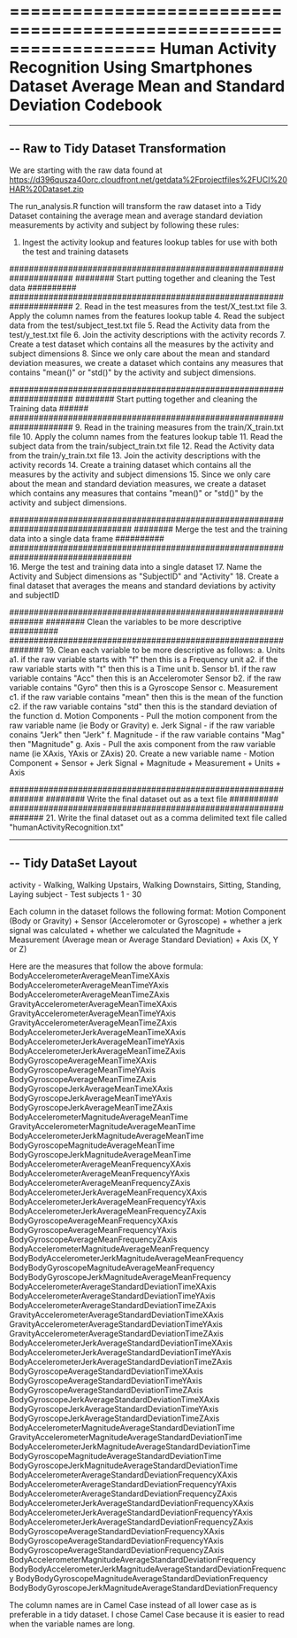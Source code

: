 ==================================================================
Human Activity Recognition Using Smartphones Dataset
Average Mean and Standard Deviation Codebook
==================================================================

--------------------------------------------------------------------------
-- Raw to Tidy Dataset Transformation
--------------------------------------------------------------------------

We are starting with the raw data found at https://d396qusza40orc.cloudfront.net/getdata%2Fprojectfiles%2FUCI%20HAR%20Dataset.zip 

The run_analysis.R function will transform the raw dataset into a Tidy Dataset containing the average mean and average standard deviation measurements by activity and subject by following these rules:

1. Ingest the activity lookup and features lookup tables for use with both the test and training datasets

  #####################################################################
  ######## Start putting together and cleaning the Test data ##########
  #####################################################################
2. Read in the test measures from the test/X_test.txt file
3. Apply the column names from the features lookup table
4. Read the subject data from the test/subject_test.txt file
5. Read the Activity data from the test/y_test.txt file
6. Join the activity descriptions with the activity records
7. Create a test dataset which contains all the measures by the activity and subject dimensions
8. Since we only care about the mean and standard deviation measures, we create a dataset which contains any measures that contains "mean()" or "std()" by the activity and subject dimensions.
  
  #####################################################################
  ######## Start putting together and cleaning the Training data ######
  #####################################################################
9. Read in the training measures from the train/X_train.txt file
10. Apply the column names from the features lookup table
11. Read the subject data from the train/subject_train.txt file
12. Read the Activity data from the train/y_train.txt file
13. Join the activity descriptions with the activity records
14. Create a training dataset which contains all the measures by the activity and subject dimensions
15. Since we only care about the mean and standard deviation measures, we create a dataset which contains any measures that contains "mean()" or "std()" by the activity and subject dimensions.

  #################################################################################
  ######## Merge the test and the training data into a single data frame ##########
  #################################################################################  
16. Merge the test and training data into a single dataset
17. Name the Activity and Subject dimensions as "SubjectID" and "Activity" 
18. Create a final dataset that averages the means and standard deviations by activity and subjectID

  ###############################################################
  ######## Clean the variables to be more descriptive  ##########
  ############################################################### 
19. Clean each variable to be more descriptive as follows:
 a. Units
   a1. if the raw variable starts with "f" then this is a Frequency unit
   a2. if the raw variable starts with "t" then this is a Time unit
 b. Sensor
   b1. if the raw variable contains "Acc" then this is an Acceleromoter Sensor
   b2. if the raw variable contains "Gyro" then this is a Gyroscope Sensor
 c. Measurement
   c1. if the raw variable contains "mean" then this is the mean of the function
   c2. if the raw variable contains "std" then this is the standard deviation of the function
 d. Motion Components - Pull the motion component from the raw variable name (ie Body or Gravity)
 e. Jerk Signal - if the raw variable conains "Jerk" then "Jerk"
 f. Magnitude - if the raw variable contains "Mag" then "Magnitude" 
 g. Axis - Pull the axis component from the raw variable name (ie XAxis, YAxis or ZAxis)
20. Create a new variable name - Motion Component + Sensor + Jerk Signal + Magnitude + Measurement + Units + Axis

  ###############################################################
  ######## Write the final dataset out as a text file  ##########
  ############################################################### 
21. Write the final dataset out as a comma delimited text file called "humanActivityRecognition.txt"


--------------------------------------------------------------------------
-- Tidy DataSet Layout
--------------------------------------------------------------------------

activity - Walking, Walking Upstairs, Walking Downstairs, Sitting, Standing, Laying
subject	- Test subjects 1 - 30

Each column in the dataset follows the following format:
Motion Component (Body or Gravity) + Sensor (Acceleromoter or Gyroscope) + whether a jerk signal was calculated + whether we calculated the Magnitude + Measurement (Average mean or Average Standard Deviation) + Axis (X, Y or Z)

Here are the measures that follow the above formula:
BodyAccelerometerAverageMeanTimeXAxis	
BodyAccelerometerAverageMeanTimeYAxis	
BodyAccelerometerAverageMeanTimeZAxis	
GravityAccelerometerAverageMeanTimeXAxis	
GravityAccelerometerAverageMeanTimeYAxis	
GravityAccelerometerAverageMeanTimeZAxis	
BodyAccelerometerJerkAverageMeanTimeXAxis	
BodyAccelerometerJerkAverageMeanTimeYAxis	
BodyAccelerometerJerkAverageMeanTimeZAxis	
BodyGyroscopeAverageMeanTimeXAxis	
BodyGyroscopeAverageMeanTimeYAxis	
BodyGyroscopeAverageMeanTimeZAxis	
BodyGyroscopeJerkAverageMeanTimeXAxis	
BodyGyroscopeJerkAverageMeanTimeYAxis	
BodyGyroscopeJerkAverageMeanTimeZAxis	
BodyAccelerometerMagnitudeAverageMeanTime	
GravityAccelerometerMagnitudeAverageMeanTime	
BodyAccelerometerJerkMagnitudeAverageMeanTime	
BodyGyroscopeMagnitudeAverageMeanTime	
BodyGyroscopeJerkMagnitudeAverageMeanTime	
BodyAccelerometerAverageMeanFrequencyXAxis	
BodyAccelerometerAverageMeanFrequencyYAxis	
BodyAccelerometerAverageMeanFrequencyZAxis	
BodyAccelerometerJerkAverageMeanFrequencyXAxis	
BodyAccelerometerJerkAverageMeanFrequencyYAxis	
BodyAccelerometerJerkAverageMeanFrequencyZAxis	
BodyGyroscopeAverageMeanFrequencyXAxis	
BodyGyroscopeAverageMeanFrequencyYAxis	
BodyGyroscopeAverageMeanFrequencyZAxis	
BodyAccelerometerMagnitudeAverageMeanFrequency	
BodyBodyAccelerometerJerkMagnitudeAverageMeanFrequency	
BodyBodyGyroscopeMagnitudeAverageMeanFrequency	
BodyBodyGyroscopeJerkMagnitudeAverageMeanFrequency	
BodyAccelerometerAverageStandardDeviationTimeXAxis	
BodyAccelerometerAverageStandardDeviationTimeYAxis	
BodyAccelerometerAverageStandardDeviationTimeZAxis	
GravityAccelerometerAverageStandardDeviationTimeXAxis	
GravityAccelerometerAverageStandardDeviationTimeYAxis	
GravityAccelerometerAverageStandardDeviationTimeZAxis	
BodyAccelerometerJerkAverageStandardDeviationTimeXAxis	
BodyAccelerometerJerkAverageStandardDeviationTimeYAxis	
BodyAccelerometerJerkAverageStandardDeviationTimeZAxis	
BodyGyroscopeAverageStandardDeviationTimeXAxis	
BodyGyroscopeAverageStandardDeviationTimeYAxis	
BodyGyroscopeAverageStandardDeviationTimeZAxis	
BodyGyroscopeJerkAverageStandardDeviationTimeXAxis	
BodyGyroscopeJerkAverageStandardDeviationTimeYAxis	
BodyGyroscopeJerkAverageStandardDeviationTimeZAxis	
BodyAccelerometerMagnitudeAverageStandardDeviationTime	
GravityAccelerometerMagnitudeAverageStandardDeviationTime	
BodyAccelerometerJerkMagnitudeAverageStandardDeviationTime	
BodyGyroscopeMagnitudeAverageStandardDeviationTime	
BodyGyroscopeJerkMagnitudeAverageStandardDeviationTime	
BodyAccelerometerAverageStandardDeviationFrequencyXAxis	
BodyAccelerometerAverageStandardDeviationFrequencyYAxis	
BodyAccelerometerAverageStandardDeviationFrequencyZAxis	
BodyAccelerometerJerkAverageStandardDeviationFrequencyXAxis	
BodyAccelerometerJerkAverageStandardDeviationFrequencyYAxis	
BodyAccelerometerJerkAverageStandardDeviationFrequencyZAxis	
BodyGyroscopeAverageStandardDeviationFrequencyXAxis	
BodyGyroscopeAverageStandardDeviationFrequencyYAxis	
BodyGyroscopeAverageStandardDeviationFrequencyZAxis	
BodyAccelerometerMagnitudeAverageStandardDeviationFrequency	
BodyBodyAccelerometerJerkMagnitudeAverageStandardDeviationFrequency	
BodyBodyGyroscopeMagnitudeAverageStandardDeviationFrequency	
BodyBodyGyroscopeJerkMagnitudeAverageStandardDeviationFrequency

The column names are in Camel Case instead of all lower case as is preferable in a tidy dataset.  I chose Camel Case because it is easier to read when the variable names are long.
